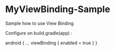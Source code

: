 # MyViewBinding-Sample
Sample how to use View Binding

Configure on build.gradle(app) :

android {
        ...
        viewBinding {
            enabled = true
        }
    }
    
    
